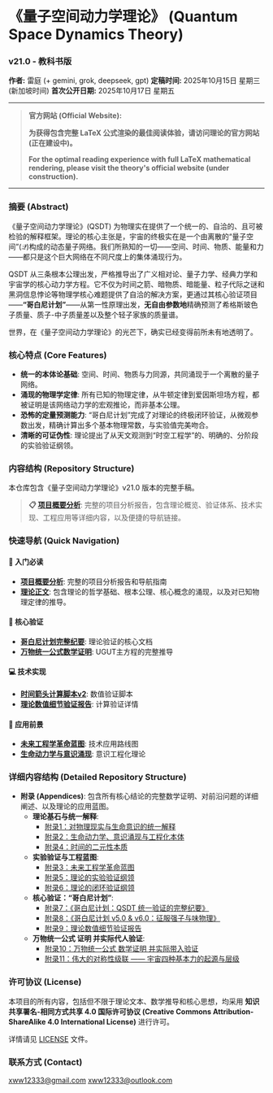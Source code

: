 # 《量子空间动力学理论》 (Quantum Space Dynamics Theory)
### v21.0 - 教科书版

**作者:** 雷庭 (+ gemini, grok, deepseek, gpt)
**定稿时间:** 2025年10月15日 星期三 (新加坡时间)
**首次公开日期:** 2025年10月17日 星期五

---

> **官方网站 (Official Website):**
> 
> **为获得包含完整 LaTeX 公式渲染的最佳阅读体验，请访问理论的官方网站 (正在建设中)。**
> 
> **For the optimal reading experience with full LaTeX mathematical rendering, please visit the theory's official website (under construction).**

---

### **摘要 (Abstract)**

《量子空间动力学理论》(QSDT) 为物理实在提供了一个统一的、自洽的、且可被检验的解释框架。理论的核心主张是，宇宙的终极实在是一个由离散的“量子空间”($\mathcal{Q}$)构成的动态量子网络。我们所熟知的一切——空间、时间、物质、能量和力——都只是这个巨大网络在不同尺度上的集体涌现行为。

QSDT 从三条根本公理出发，严格推导出了广义相对论、量子力学、经典力学和宇宙学的核心动力学方程。它不仅为时间之箭、暗物质、暗能量、粒子代际之谜和黑洞信息悖论等物理学核心难题提供了自洽的解决方案，更通过其核心验证项目——**“哥白尼计划”**——从第一性原理出发，**无自由参数地**精确预测了希格斯玻色子质量、质子-中子质量差以及整个轻子家族的质量谱。

世界，在《量子空间动力学理论》的光芒下，确实已经变得前所未有地透明了。

### **核心特点 (Core Features)**

* **统一的本体论基础**: 空间、时间、物质与力同源，共同涌现于一个离散的量子网络。
* **涌现的物理学定律**: 所有已知的物理定律，从牛顿定律到爱因斯坦场方程，都被证明是该网络动力学的宏观推论，而非基本公理。
* **恐怖的定量预测能力**: “哥白尼计划”完成了对理论的终极闭环验证，从微观参数出发，精确计算出多个基本物理常数，与实验值完美吻合。
* **清晰的可证伪性**: 理论提出了从天文观测到“时空工程学”的、明确的、分阶段的实验验证纲领。

### **内容结构 (Repository Structure)**

本仓库包含《量子空间动力学理论》v21.0 版本的完整手稿。

> **📋 [项目概要分析](./项目概要分析.md)**: 完整的项目分析报告，包含理论概览、验证体系、技术实现、工程应用等详细内容，以及便捷的导航链接。

### **快速导航 (Quick Navigation)**

#### 🚀 入门必读
* **[项目概要分析](./项目概要分析.md)**: 完整的项目分析报告和导航指南
* **[理论正文](./量子空间动力学理论.md)**: 包含理论的哲学基础、根本公理、核心概念的涌现，以及对已知物理定律的推导。

#### 🔬 核心验证
* **[哥白尼计划完整纪要](./量子空间动力学-附录7.md)**: 理论验证的核心文档
* **[万物统一公式数学证明](./量子空间动力学-附录10.md)**: UGUT主方程的完整推导

#### 💻 技术实现
* **[时间箭头计算脚本v2](./时间箭头计算脚本v2.md)**: 数值验证脚本
* **[理论数值细节验证报告](./量子空间动力学-附录9.md)**: 计算验证详情

#### 🚀 应用前景
* **[未来工程学革命蓝图](./量子空间动力学-附录3.md)**: 技术应用路线图
* **[生命动力学与意识涌现](./量子空间动力学-附录2.md)**: 意识工程化理论

### **详细内容结构 (Detailed Repository Structure)**
* **附录 (Appendices)**: 包含所有核心结论的完整数学证明、对前沿问题的详细阐述、以及理论的应用蓝图。
    * **理论基石与统一解释**:
        * [附录1：对物理现实与生命意识的统一解释](./量子空间动力学-附录1.md)
        * [附录2：生命动力学、意识涌现与工程化本体](./量子空间动力学-附录2.md)
        * [附录4：时间的二元性本质](./量子空间动力学-附录4.md)
    * **实验验证与工程蓝图**:
        * [附录3：未来工程学革命蓝图](./量子空间动力学-附录3.md)
        * [附录5：理论的实验验证纲领](./量子空间动力学-附录5.md)
        * [附录6：理论的闭环验证纲领](./量子空间动力学-附录6.md)
    * **核心验证：“哥白尼计划”**:
        * [附录7：《哥白尼计划：QSDT 统一验证的完整纪要》](./量子空间动力学-附录7.md)
        * [附录8：《哥白尼计划 v5.0 & v6.0：征服强子与味物理》](./量子空间动力学-附录8.md)
        * [附录9：理论数值细节验证报告](./量子空间动力学-附录9.md)
    * **万物统一公式 证明 并实际代人验证**:
        * [附录10：万物统一公式 数学证明 并实际带入验证](./量子空间动力学-附录10.md)
        * [附录11：伟大的对称性级联 —— 宇宙四种基本力的起源与层级](./量子空间动力学-附录11.md)


### **许可协议 (License)**

本项目的所有内容，包括但不限于理论文本、数学推导和核心思想，均采用 **知识共享署名-相同方式共享 4.0 国际许可协议 (Creative Commons Attribution-ShareAlike 4.0 International License)** 进行许可。

详情请见 [LICENSE](./LICENSE) 文件。

### **联系方式 (Contact)**

xww12333@gmail.com   xww12333@outlook.com